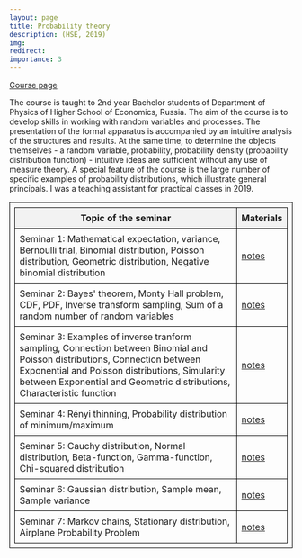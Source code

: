 ```yaml
---
layout: page
title: Probability theory
description: (HSE, 2019)
img: 
redirect: 
importance: 3
---
```


[Course page](https://www.hse.ru/en/ba/physics/courses/852700279.html)

The course is taught to 2nd year Bachelor students of Department of Physics of Higher School of Economics, Russia. The aim of the course is to develop skills in working with random variables and processes. The presentation of the formal apparatus is accompanied by an intuitive analysis of the structures and results. At the same time, to determine the objects themselves - a random variable, probability, probability density (probability distribution function) - intuitive ideas are sufficient without any use of measure theory. A special feature of the course is the large number of specific examples of probability distributions, which illustrate general principals. I was a teaching assistant for practical classes in 2019.

<style>
table {
  width: 100%;
  border-collapse: collapse;
}

table, th, td {
  border: 1px solid black;
  padding: 8px;
}

th {
  background-color: #f2f2f2;
}
</style>

| Topic of the seminar                                                            | Materials                              |
|---------------------------------------------------------------------------------|----------------------------------------|
| Seminar 1: Mathematical expectation, variance, Bernoulli trial, Binomial distribution, Poisson distribution, Geometric distribution, Negative binomial distribution| [notes](/assets/pdf/teaching/prob_theory/seminar1.pdf) |
| Seminar 2: Bayes' theorem, Monty Hall problem, CDF, PDF, Inverse transform sampling, Sum of a random number of random variables| [notes](/assets/pdf/teaching/prob_theory/seminar2.pdf) |
| Seminar 3: Examples of inverse tranform sampling, Connection between Binomial and Poisson distributions, Connection between Exponential and Poisson distributions, Simularity between Exponential and Geometric distributions, Characteristic function| [notes](/assets/pdf/teaching/prob_theory/seminar3.pdf) |
| Seminar 4: Rényi thinning, Probability distribution of minimum/maximum| [notes](/assets/pdf/teaching/prob_theory/seminar4.pdf) |
| Seminar 5: Cauchy distribution, Normal distribution, Beta-function, Gamma-function, Chi-squared distribution| [notes](/assets/pdf/teaching/prob_theory/seminar5.pdf) |
| Seminar 6: Gaussian distribution, Sample mean, Sample variance | [notes](/assets/pdf/teaching/prob_theory/seminar6.pdf)       |
| Seminar 7: Markov chains, Stationary distribution, Airplane Probability Problem | [notes](/assets/pdf/teaching/prob_theory/seminar7.pdf)                    |

